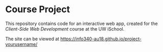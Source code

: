 # Course Project

This repository contains code for an interactive web app, created for the _Client-Side Web Development_ course at the UW iSchool.

The site can be viewed at <https://info340-au18.github.io/project-yourusername/>
